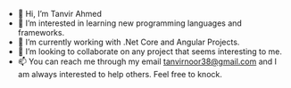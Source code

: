 - 👋 Hi, I’m Tanvir Ahmed
- 👀 I’m interested in learning new programming languages and frameworks.
- 🌱 I’m currently working with .Net Core and Angular Projects.
- 💞️ I’m looking to collaborate on any project that seems interesting to me.
- 📫 You can reach me through my email tanvirnoor38@gmail.com and I am always interested to help others. Feel free to knock.
<!---
TanvirAhmed1/TanvirAhmed1 is a ✨ special ✨ repository because its `README.md` (this file) appears on your GitHub profile.
You can click the Preview link to take a look at your changes.
--->

